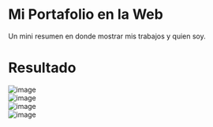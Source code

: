 # Mi Portafolio en la Web
Un mini resumen en donde mostrar mis trabajos y quien soy.
# Resultado
![image](https://github.com/carloslugoo/MiPortafolio/assets/112581880/c1f52df9-5315-41f3-8502-89c19b5bc8e3)<br>
![image](https://github.com/carloslugoo/MiPortafolio/assets/112581880/3117cf4f-d47f-49aa-b90b-3d05bbc5ed4d)<br>
![image](https://github.com/carloslugoo/MiPortafolio/assets/112581880/223801f5-6ea3-48da-bee1-a5ddf5868a69)<br>
![image](https://github.com/carloslugoo/MiPortafolio/assets/112581880/8379d521-1505-4276-9d28-2986b209ebad)




